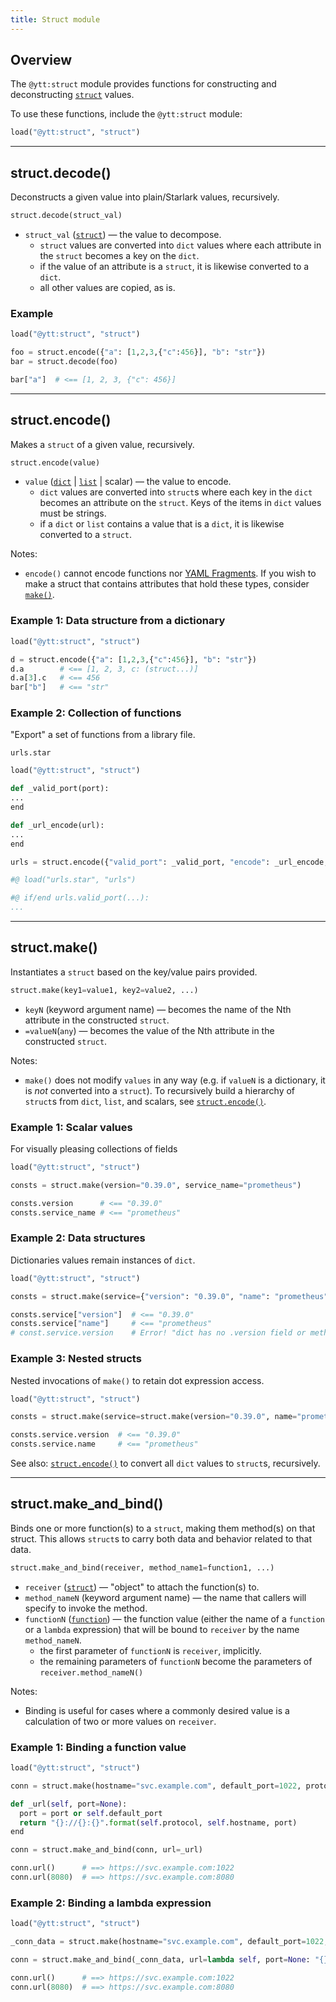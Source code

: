```yaml
---
title: Struct module
---
```


## Overview

The `@ytt:struct` module provides functions for constructing and deconstructing [`struct`](lang-ref-structs.md) values.

To use these functions, include the `@ytt:struct` module:
 
```python
load("@ytt:struct", "struct")
```

---
## struct.decode()

Deconstructs a given value into plain/Starlark values, recursively.

```python
struct.decode(struct_val)
```

- `struct_val` ([`struct`](lang-ref-structs.md)) — the value to decompose.
  - `struct` values are converted into `dict` values where each attribute in the `struct` becomes a 
    key on the `dict`.
  - if the value of an attribute is a `struct`, it is likewise converted to a `dict`.
  - all other values are copied, as is.

### Example

```python
load("@ytt:struct", "struct")

foo = struct.encode({"a": [1,2,3,{"c":456}], "b": "str"})
bar = struct.decode(foo)

bar["a"]  # <== [1, 2, 3, {"c": 456}]
```

---
## struct.encode()

Makes a `struct` of a given value, recursively. 

```python
struct.encode(value)
```

- `value` ([`dict`](lang-ref-dict.md) | [`list`](lang-ref-list.md) | scalar) — the value to encode.
  - `dict` values are converted into `struct`s where each key in the `dict` becomes an attribute on the `struct`.
    Keys of the items in `dict` values must be strings.
  - if a `dict` or `list` contains a value that is a `dict`, it is likewise converted to a `struct`.

Notes:

- `encode()` cannot encode functions nor [YAML Fragments](lang-ref-yaml-fragment.md). If you wish to make a struct that
 contains attributes that hold these types, consider [`make()`](#structmake).

### Example 1: Data structure from a dictionary

```python
load("@ytt:struct", "struct")

d = struct.encode({"a": [1,2,3,{"c":456}], "b": "str"})
d.a        # <== [1, 2, 3, c: (struct...)]
d.a[3].c   # <== 456
bar["b"]   # <== "str"
```

### Example 2: Collection of functions

"Export" a set of functions from a library file.

`urls.star`
```python
load("@ytt:struct", "struct")

def _valid_port(port):
...
end

def _url_encode(url):
...
end

urls = struct.encode({"valid_port": _valid_port, "encode": _url_encode, ...})
```

```yaml
#@ load("urls.star", "urls")

#@ if/end urls.valid_port(...):
...
```

---
## struct.make()

Instantiates a `struct` based on the key/value pairs provided.

```python
struct.make(key1=value1, key2=value2, ...)
```

- `keyN` (keyword argument name) — becomes the name of the Nth attribute in the constructed
  `struct`. 
- `=valueN`(`any`) — becomes the value of the Nth attribute in the constructed `struct`.

Notes:

- `make()` does not modify `values` in any way (e.g. if `valueN` is a dictionary, it is
  _not_ converted into a `struct`). To recursively build a hierarchy of `struct`s from `dict`,
   `list`, and scalars, see [`struct.encode()`](#structencode).

### Example 1: Scalar values

For visually pleasing collections of fields
```python
load("@ytt:struct", "struct")

consts = struct.make(version="0.39.0", service_name="prometheus")

consts.version      # <== "0.39.0"
consts.service_name # <== "prometheus"
```

### Example 2: Data structures

Dictionaries values remain instances of `dict`.
```python
load("@ytt:struct", "struct")

consts = struct.make(service={"version": "0.39.0", "name": "prometheus"})

consts.service["version"]  # <== "0.39.0"
consts.service["name"]     # <== "prometheus"
# const.service.version    # Error! "dict has no .version field or method"
```

### Example 3: Nested structs

Nested invocations of `make()` to retain dot expression access.
```python
load("@ytt:struct", "struct")

consts = struct.make(service=struct.make(version="0.39.0", name="prometheus"})

consts.service.version  # <== "0.39.0"
consts.service.name     # <== "prometheus"
```
See also: [`struct.encode()`](#structencode) to convert all `dict` values to `struct`s, recursively.

---
## struct.make_and_bind()

Binds one or more function(s) to a `struct`, making them method(s) on that struct.
This allows `struct`s to carry both data and behavior related to that data.

```python
struct.make_and_bind(receiver, method_name1=function1, ...)
```

- `receiver` ([`struct`](lang-ref-structs.md)) — "object" to attach the function(s) to.
- `method_nameN` (keyword argument name) — the name that callers will specify to invoke the method.
- `functionN` ([`function`](lang-ref-def.md)) — the function value (either the name of a `function` or a `lambda` expression)
  that will be bound to `receiver` by the name `method_nameN`.
  - the first parameter of `functionN` is `receiver`, implicitly.
  - the remaining parameters of `functionN` become the parameters of `receiver.method_nameN()`

Notes:

- Binding is useful for cases where a commonly desired value is a calculation of two or more
  values on `receiver`.

### Example 1: Binding a function value

```python
load("@ytt:struct", "struct")

conn = struct.make(hostname="svc.example.com", default_port=1022, protocol="https")

def _url(self, port=None):
  port = port or self.default_port
  return "{}://{}:{}".format(self.protocol, self.hostname, port)
end

conn = struct.make_and_bind(conn, url=_url)

conn.url()      # ==> https://svc.example.com:1022
conn.url(8080)  # ==> https://svc.example.com:8080
```

### Example 2: Binding a lambda expression

```python
load("@ytt:struct", "struct")

_conn_data = struct.make(hostname="svc.example.com", default_port=1022, protocol="https")

conn = struct.make_and_bind(_conn_data, url=lambda self, port=None: "{}://{}:{}".format(self.protocol, self.hostname, port or self.default_port))

conn.url()      # ==> https://svc.example.com:1022
conn.url(8080)  # ==> https://svc.example.com:8080
```
